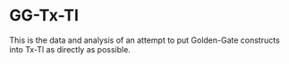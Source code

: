 GG-Tx-Tl
========
This is the data and analysis of an attempt to put Golden-Gate constructs into Tx-Tl as directly as possible.